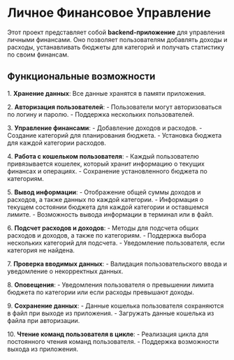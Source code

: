 # Личное Финансовое Управление

Этот проект представляет собой **backend\-приложение** для управления личными финансами\. Оно позволяет пользователям добавлять доходы и расходы, устанавливать бюджеты для категорий и получать статистику по своим финансам\.

## Функциональные возможности

1\. **Хранение данных**: Все данные хранятся в памяти приложения\.
   
2\. **Авторизация пользователей**: 
   \- Пользователи могут авторизоваться по логину и паролю\.
   \- Поддержка нескольких пользователей\.

3\. **Управление финансами**:
   \- Добавление доходов и расходов\.
   \- Создание категорий для планирования бюджета\.
   \- Установка бюджета для каждой категории расходов\.

4\. **Работа с кошельком пользователя**:
   \- Каждый пользователю привязывается кошелек, который хранит информацию о текущих финансах и операциях\.
   \- Сохранение установленного бюджета по категориям\.

5\. **Вывод информации**:
   \- Отображение общей суммы доходов и расходов, а также данных по каждой категории\.
   \- Информация о текущем состоянии бюджета для каждой категории и оставшемся лимите\.
   \- Возможность вывода информации в терминал или в файл\.

6\. **Подсчет расходов и доходов**:
   \- Методы для подсчета общих расходов и доходов, а также по категориям\.
   \- Поддержка выбора нескольких категорий для подсчета\.
   \- Уведомление пользователя, если категория не найдена\.

7\. **Проверка вводимых данных**:
   \- Валидация пользовательского ввода и уведомление о некорректных данных\.

8\. **Оповещения**:
   \- Уведомления пользователя о превышении лимита бюджета по категории или если расходы превышают доходы\.

9\. **Сохранение данных**:
   \- Данные кошелька пользователя сохраняются в файл при выходе из приложения\.
   \- Загружать данные кошелька из файла при авторизации\.

10\. **Чтение команд пользователя в цикле**:
    \- Реализация цикла для постоянного чтения команд пользователя\.
    \- Поддержка возможности выхода из приложения\.
